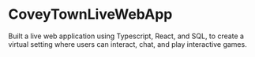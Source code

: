 # CoveyTownLiveWebApp
Built a live web application using Typescript, React, and SQL, to create a virtual setting where users can interact, chat, and play interactive games.
